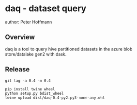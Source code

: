daq - dataset query
===================

author: Peter Hoffmann

Overview
--------

daq is a tool to query hive partitioned datasets in the azure blob store/datalake gen2 with dask.

Release
-------


    git tag -a 0.4 -m 0.4

    pip install twine wheel
    python setup.py bdist_wheel
    twine upload dist/daq-0.4-py2.py3-none-any.whl
